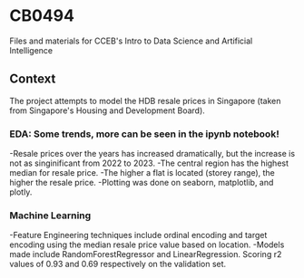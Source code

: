 # CB0494
Files and materials for CCEB's Intro to Data Science and Artificial Intelligence

## Context
The project attempts to model the HDB resale prices in Singapore (taken from Singapore's Housing and Development Board). 

### EDA: Some trends, more can be seen in the ipynb notebook!  
-Resale prices over the years has increased dramatically, but the increase is not as singinificant from 2022 to 2023.
-The central region has the highest median for resale price.
-The higher a flat is located (storey range), the higher the resale price.
-Plotting was done on seaborn, matplotlib, and plotly.

### Machine Learning
-Feature Engineering techniques include ordinal encoding and target encoding using the median resale price value based on location.
-Models made include RandomForestRegressor and LinearRegression. Scoring r2 values of 0.93 and 0.69 respectively on the validation set.
